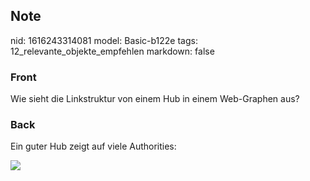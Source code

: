 ## Note
nid: 1616243314081
model: Basic-b122e
tags: 12_relevante_objekte_empfehlen
markdown: false

### Front
Wie sieht die Linkstruktur von einem Hub in einem Web-Graphen aus?

### Back
Ein guter Hub zeigt auf viele Authorities:
<div><img src=
paste-64c7a314b90f3e9ef1b2d94edb396e07a121afdf.jpg></div>
